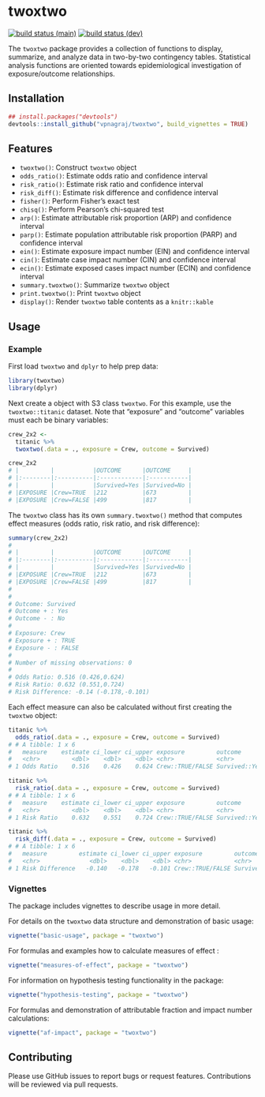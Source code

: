 
<!-- README.md is generated from README.Rmd. Please edit that file -->

# twoxtwo

<!-- badges: start -->

[![build status
(main)](https://github.com/vpnagraj/twoxtwo/workflows/R-CMD-check-main/badge.svg)](https://github.com/vpnagraj/twoxtwo/actions)
[![build status
(dev)](https://github.com/vpnagraj/twoxtwo/workflows/R-CMD-check-dev/badge.svg)](https://github.com/vpnagraj/twoxtwo/actions)
<!-- badges: end -->

The `twoxtwo` package provides a collection of functions to display,
summarize, and analyze data in two-by-two contingency tables.
Statistical analysis functions are oriented towards epidemiological
investigation of exposure/outcome relationships.

## Installation

``` r
## install.packages("devtools")
devtools::install_github("vpnagraj/twoxtwo", build_vignettes = TRUE)
```

## Features

  - `twoxtwo()`: Construct `twoxtwo` object
  - `odds_ratio()`: Estimate odds ratio and confidence interval
  - `risk_ratio()`: Estimate risk ratio and confidence interval
  - `risk_diff()`: Estimate risk difference and confidence interval
  - `fisher()`: Perform Fisher’s exact test
  - `chisq()`: Perform Pearson’s chi-squared test
  - `arp()`: Estimate attributable risk proportion (ARP) and confidence
    interval
  - `parp()`: Estimate population attributable risk proportion (PARP)
    and confidence interval
  - `ein()`: Estimate exposure impact number (EIN) and confidence
    interval
  - `cin()`: Estimate case impact number (CIN) and confidence interval
  - `ecin()`: Estimate exposed cases impact number (ECIN) and confidence
    interval
  - `summary.twoxtwo()`: Summarize `twoxtwo` object
  - `print.twoxtwo()`: Print `twoxtwo` object
  - `display()`: Render `twoxtwo` table contents as a `knitr::kable`

## Usage

### Example

First load `twoxtwo` and `dplyr` to help prep data:

``` r
library(twoxtwo)
library(dplyr)
```

Next create a object with S3 class `twoxtwo`. For this example, use the
`twoxtwo::titanic` dataset. Note that “exposure” and “outcome” variables
must each be binary variables:

``` r
crew_2x2 <-
  titanic %>%
  twoxtwo(.data = ., exposure = Crew, outcome = Survived)

crew_2x2
# |         |           |OUTCOME      |OUTCOME     |
# |:--------|:----------|:------------|:-----------|
# |         |           |Survived=Yes |Survived=No |
# |EXPOSURE |Crew=TRUE  |212          |673         |
# |EXPOSURE |Crew=FALSE |499          |817         |
```

The `twoxtwo` class has its own `summary.twoxtwo()` method that computes
effect measures (odds ratio, risk ratio, and risk difference):

``` r
summary(crew_2x2)
# 
# |         |           |OUTCOME      |OUTCOME     |
# |:--------|:----------|:------------|:-----------|
# |         |           |Survived=Yes |Survived=No |
# |EXPOSURE |Crew=TRUE  |212          |673         |
# |EXPOSURE |Crew=FALSE |499          |817         |
# 
# 
# Outcome: Survived
# Outcome + : Yes
# Outcome - : No
# 
# Exposure: Crew
# Exposure + : TRUE
# Exposure - : FALSE
# 
# Number of missing observations: 0
# 
# Odds Ratio: 0.516 (0.426,0.624)
# Risk Ratio: 0.632 (0.551,0.724)
# Risk Difference: -0.14 (-0.178,-0.101)
```

Each effect measure can also be calculated without first creating the
`twoxtwo` object:

``` r
titanic %>%
  odds_ratio(.data = ., exposure = Crew, outcome = Survived)
# # A tibble: 1 x 6
#   measure    estimate ci_lower ci_upper exposure         outcome         
#   <chr>         <dbl>    <dbl>    <dbl> <chr>            <chr>           
# 1 Odds Ratio    0.516    0.426    0.624 Crew::TRUE/FALSE Survived::Yes/No
```

``` r
titanic %>%
  risk_ratio(.data = ., exposure = Crew, outcome = Survived)
# # A tibble: 1 x 6
#   measure    estimate ci_lower ci_upper exposure         outcome         
#   <chr>         <dbl>    <dbl>    <dbl> <chr>            <chr>           
# 1 Risk Ratio    0.632    0.551    0.724 Crew::TRUE/FALSE Survived::Yes/No
```

``` r
titanic %>%
  risk_diff(.data = ., exposure = Crew, outcome = Survived)
# # A tibble: 1 x 6
#   measure         estimate ci_lower ci_upper exposure         outcome         
#   <chr>              <dbl>    <dbl>    <dbl> <chr>            <chr>           
# 1 Risk Difference   -0.140   -0.178   -0.101 Crew::TRUE/FALSE Survived::Yes/No
```

### Vignettes

The package includes vignettes to describe usage in more detail.

For details on the `twoxtwo` data structure and demonstration of basic
usage:

``` r
vignette("basic-usage", package = "twoxtwo")
```

For formulas and examples how to calculate measures of effect :

``` r
vignette("measures-of-effect", package = "twoxtwo")
```

For information on hypothesis testing functionality in the package:

``` r
vignette("hypothesis-testing", package = "twoxtwo")
```

For formulas and demonstration of attributable fraction and impact
number calculations:

``` r
vignette("af-impact", package = "twoxtwo")
```

## Contributing

Please use GitHub issues to report bugs or request features.
Contributions will be reviewed via pull requests.
